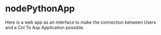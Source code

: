 # nodePythonApp

Here is a web app as an interface to make the connection between Users and a Cnl To Asp Application possible.
